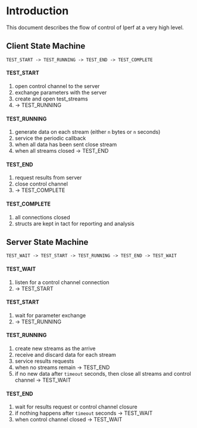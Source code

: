 # Introduction #

This document describes the flow of control of Iperf at a very high level.

## Client State Machine ##

```
TEST_START -> TEST_RUNNING -> TEST_END -> TEST_COMPLETE
```

#### TEST\_START ####

  1. open control channel to the server
  1. exchange parameters with the server
  1. create and open test\_streams
  1. -> TEST\_RUNNING

#### TEST\_RUNNING ####

  1. generate data on each stream (either `n` bytes or `n` seconds)
  1. service the periodic callback
  1. when all data has been sent close stream
  1. when all streams closed -> TEST\_END

#### TEST\_END ####

  1. request results from server
  1. close control channel
  1. -> TEST\_COMPLETE

#### TEST\_COMPLETE ####

  1. all connections closed
  1. structs are kept in tact for reporting  and analysis

## Server State Machine ##

```
TEST_WAIT -> TEST_START -> TEST_RUNNING -> TEST_END -> TEST_WAIT
```

#### TEST\_WAIT ####

  1. listen for a control channel connection
  1. -> TEST\_START

#### TEST\_START ####

  1. wait for parameter exchange
  1. -> TEST\_RUNNING

#### TEST\_RUNNING ####

  1. create new streams as the arrive
  1. receive and discard data for each stream
  1. service results requests
  1. when no streams remain -> TEST\_END
  1. if no new data after `timeout` seconds, then close all streams and control channel -> TEST\_WAIT

#### TEST\_END ####

  1. wait for results request or control channel closure
  1. if nothing happens after `timeout` seconds -> TEST\_WAIT
  1. when control channel closed -> TEST\_WAIT